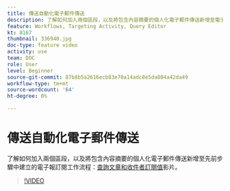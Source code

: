 ```yaml
---
title: 傳送自動化電子郵件傳送
description: 了解如何加入兩個區段，以及將包含內容摘要的個人化電子郵件傳送新增至電子報訂閱工作流程。
feature: Workflows, Targeting Activity, Query Editor
kt: 8167
thumbnail: 336940.jpg
doc-type: feature video
activity: use
team: DOC
role: User
level: Beginner
source-git-commit: 87b8b5a2616ecb83e70a14adc8e5da804a42da49
workflow-type: tm+mt
source-wordcount: '64'
ht-degree: 0%

---
```



# 傳送自動化電子郵件傳送

了解如何加入兩個區段，以及將包含內容摘要的個人化電子郵件傳送新增至先前步驟中建立的電子報訂閱工作流程：[查詢文章和收件者訂閱值](/help/process-management/create-a-content-digest/query-articles-and-recipient-subscription-values.md)影片。

>[!VIDEO](https://video.tv.adobe.com/v/336904?quality=12)
